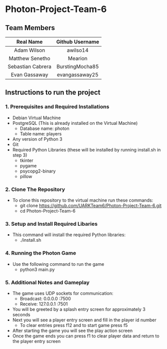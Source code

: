 # Photon-Project-Team-6

## Team Members

| Real Name         | Github Username |
|:-----------------:|:---------------:|
| Adam Wilson       | awilso14        |
| Matthew Senetho   | Mearion         |
| Sebastian Cabrera | BurstingMocha85 |
| Evan Gassaway     | evangassaway25  |

## Instructions to run the project

### 1. Prerequisites and Required Installations
* Debian Virtual Machine
* PostgreSQL (This is already installed on the Virtual Machine)
    * Database name: photon
    * Table name: players
* Any version of Python 3
* Git
* Required Python Libraries (these will be installed by running install.sh in step 3)
    * tkinter
    * pygame
    * psycopg2-binary
    * pillow

### 2. Clone The Repository
* To clone this repository to the virtual machine run these commands:
    * git clone https://github.com/UARKTeam6/Photon-Project-Team-6.git
    * cd Photon-Project-Team-6

### 3. Setup and Install Required Libaries
* This command will install the required Python libraries:
    * ./install.sh

### 4. Running the Photon Game
* Use the following command to run the game
    * python3 main.py
### 5. Additional Notes and Gameplay
* The game uses UDP sockets for communication:
    * Broadcast: 0.0.0.0 :7500
    * Receive: 127.0.0.1 :7501
* You will be greeted by a splash entry screen for approximately 3 seconds
* Next you will see a player entry screen and fill in the player id number
    * To clear entries press f12 and to start game press f5
* After starting the game you will see the play action screen
* Once the game ends you can press f1 to clear player data and return to the player entry screen


